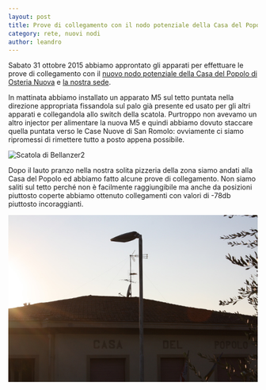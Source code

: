 ```yaml
---
layout: post
title: Prove di collegamento con il nodo potenziale della Casa del Popolo di Osteria Nuova
category: rete, nuovi nodi
author: leandro
---
```


Sabato 31 ottobre 2015 abbiamo approntato gli apparati per effettuare
le prove di collegamento con il
[nuovo nodo potenziale della Casa del Popolo di Osteria Nuova](http://map.ninux.org/select/casa-del-popolo-osteria/)
e [la nostra sede](http://map.ninux.org/select/bellanzer2/).

In mattinata abbiamo installato un apparato M5 sul tetto puntata nella
direzione appropriata fissandola sul palo già presente ed usato per
gli altri apparati e collegandola allo switch della scatola. Purtroppo
non avevamo un altro injector per alimentare la nuova M5 e quindi
abbiamo dovuto staccare quella puntata verso le Case Nuove di San
Romolo: ovviamente ci siamo ripromessi di rimettere tutto a posto
appena possibile.

![Scatola di Bellanzer2](/images/ScatolaBellanzer2.JPG "Scatola di
Bellanzer2")

Dopo il lauto pranzo nella nostra solita pizzeria della zona siamo
andati alla Casa del Popolo ed abbiamo fatto alcune prove di
collegamento. Non siamo saliti sul tetto perché non è facilmente
raggiungibile ma anche da posizioni piuttosto coperte abbiamo ottenuto
collegamenti con valori di -78db piuttosto incoraggianti.

![Tetto della Casa del Popolo di Osteria Nuova](/images/OsteriaNuovaTetto.JPG
"Tetto della casa del Popolo di Osteria Nuova")
